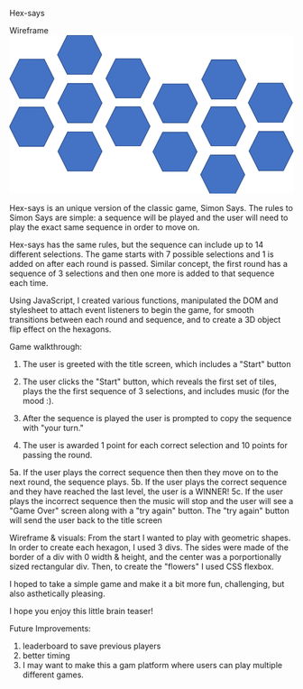 Hex-says

Wireframe
<img src="wireframe.png">

Hex-says is an unique version of the classic game, Simon Says. The rules to Simon Says are simple: a sequence will be played and the user will need to play the exact same sequence in order to move on.

Hex-says has the same rules, but the sequence can include up to 14 different selections. The game starts with 7 possible selections and 1 is added on after each round is passed. Similar concept, the first round has a sequence of 3 selections and then one more is added to that sequence each time.

Using JavaScript, I created various functions, manipulated the DOM and stylesheet to attach event listeners to begin the game, for smooth transitions between each round and sequence, and to create a 3D object flip effect on the hexagons. 

Game walkthrough:
1. The user is greeted with the title screen, which includes a "Start" button
2. The user clicks the "Start" button, which reveals the first set of tiles, plays the the first sequence of 3 selections, and includes music (for the mood :).

3. After the sequence is played the user is prompted to copy the sequence with "your turn."

4. The user is awarded 1 point for each correct selection and 10 points for passing the round.

5a. If the user plays the correct sequence then then they move on to the next round, the sequence plays.
5b. If the user plays the correct sequence and they have reached the last level, the user is a WINNER!
5c. If the user plays the incorrect sequence then the music will stop and the user will see a "Game Over" screen along with a "try again" button. The "try again" button will send the user back to the title screen

Wireframe & visuals: From the start I wanted to play with geometric shapes. In order to create each hexagon, I used 3 divs. The sides were made of the border of a div with 0 width & height, and the center was a porportionally sized rectangular div. Then, to create the "flowers" I used CSS flexbox.

I hoped to take a simple game and make it a bit more fun, challenging, but also asthetically pleasing. 

I hope you enjoy this little brain teaser!

Future Improvements:
1. leaderboard to save previous players
2. better timing
3. I may want to make this a gam platform where users can play multiple different games.

